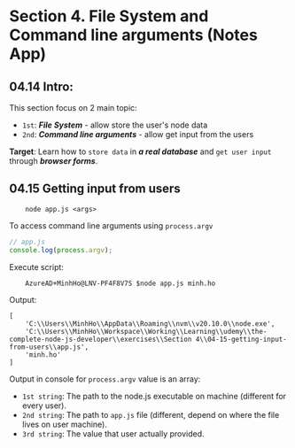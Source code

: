 # Section 4. File System and Command line arguments (Notes App)

## 04.14 Intro:

This section focus on 2 main topic:

- `1st`: **_File System_** - allow store the user's node data
- `2nd`: **_Command line arguments_** - allow get input from the users

**Target**: Learn how to `store data` in **_a real database_** and `get user input` through **_browser forms_**.

## 04.15 Getting input from users

```console
    node app.js <args>
```

To access command line arguments using `process.argv`

```javascript
// app.js
console.log(process.argv);
```

Execute script:

```console
    AzureAD+MinhHo@LNV-PF4F8V7S $node app.js minh.ho
```

Output:

```console
[
    'C:\\Users\\MinhHo\\AppData\\Roaming\\nvm\\v20.10.0\\node.exe',
    'C:\\Users\\MinhHo\\Workspace\\Working\\Learning\\udemy\\the-complete-node-js-developer\\exercises\\Section 4\\04-15-getting-input-from-users\\app.js',
    'minh.ho'
]
```

Output in console for `process.argv` value is an array:

- `1st string`: The path to the node.js executable on machine (different for every user).
- `2nd string`: The path to `app.js` file (different, depend on where the file lives on user machine).
- `3rd string`: The value that user actually provided.
